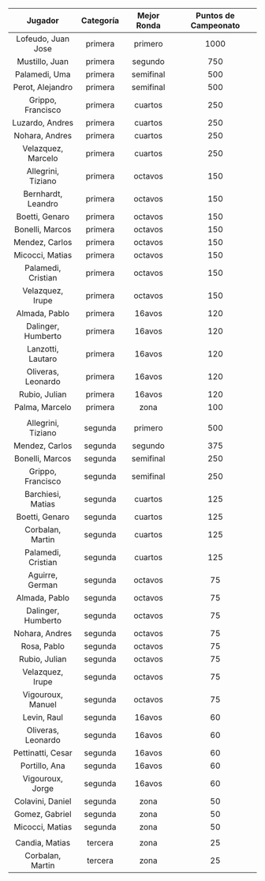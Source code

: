 |      Jugador       |  Categoría  |  Mejor Ronda  |  Puntos de Campeonato  |
|:------------------:|:-----------:|:-------------:|:----------------------:|
| Lofeudo, Juan Jose |   primera   |    primero    |          1000          |
|   Mustillo, Juan   |   primera   |    segundo    |          750           |
|   Palamedi, Uma    |   primera   |   semifinal   |          500           |
|  Perot, Alejandro  |   primera   |   semifinal   |          500           |
| Grippo, Francisco  |   primera   |    cuartos    |          250           |
|  Luzardo, Andres   |   primera   |    cuartos    |          250           |
|   Nohara, Andres   |   primera   |    cuartos    |          250           |
| Velazquez, Marcelo |   primera   |    cuartos    |          250           |
| Allegrini, Tiziano |   primera   |    octavos    |          150           |
| Bernhardt, Leandro |   primera   |    octavos    |          150           |
|   Boetti, Genaro   |   primera   |    octavos    |          150           |
|  Bonelli, Marcos   |   primera   |    octavos    |          150           |
|   Mendez, Carlos   |   primera   |    octavos    |          150           |
|  Micocci, Matias   |   primera   |    octavos    |          150           |
| Palamedi, Cristian |   primera   |    octavos    |          150           |
|  Velazquez, Irupe  |   primera   |    octavos    |          150           |
|   Almada, Pablo    |   primera   |    16avos     |          120           |
| Dalinger, Humberto |   primera   |    16avos     |          120           |
| Lanzotti, Lautaro  |   primera   |    16avos     |          120           |
| Oliveras, Leonardo |   primera   |    16avos     |          120           |
|   Rubio, Julian    |   primera   |    16avos     |          120           |
|   Palma, Marcelo   |   primera   |     zona      |          100           |
|                    |             |               |                        |
| Allegrini, Tiziano |   segunda   |    primero    |          500           |
|   Mendez, Carlos   |   segunda   |    segundo    |          375           |
|  Bonelli, Marcos   |   segunda   |   semifinal   |          250           |
| Grippo, Francisco  |   segunda   |   semifinal   |          250           |
| Barchiesi, Matias  |   segunda   |    cuartos    |          125           |
|   Boetti, Genaro   |   segunda   |    cuartos    |          125           |
|  Corbalan, Martin  |   segunda   |    cuartos    |          125           |
| Palamedi, Cristian |   segunda   |    cuartos    |          125           |
|  Aguirre, German   |   segunda   |    octavos    |           75           |
|   Almada, Pablo    |   segunda   |    octavos    |           75           |
| Dalinger, Humberto |   segunda   |    octavos    |           75           |
|   Nohara, Andres   |   segunda   |    octavos    |           75           |
|    Rosa, Pablo     |   segunda   |    octavos    |           75           |
|   Rubio, Julian    |   segunda   |    octavos    |           75           |
|  Velazquez, Irupe  |   segunda   |    octavos    |           75           |
| Vigouroux, Manuel  |   segunda   |    octavos    |           75           |
|    Levin, Raul     |   segunda   |    16avos     |           60           |
| Oliveras, Leonardo |   segunda   |    16avos     |           60           |
| Pettinatti, Cesar  |   segunda   |    16avos     |           60           |
|   Portillo, Ana    |   segunda   |    16avos     |           60           |
|  Vigouroux, Jorge  |   segunda   |    16avos     |           60           |
|  Colavini, Daniel  |   segunda   |     zona      |           50           |
|   Gomez, Gabriel   |   segunda   |     zona      |           50           |
|  Micocci, Matias   |   segunda   |     zona      |           50           |
|                    |             |               |                        |
|   Candia, Matias   |   tercera   |     zona      |           25           |
|  Corbalan, Martin  |   tercera   |     zona      |           25           |
